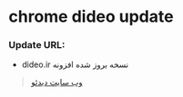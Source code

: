 # chrome dideo update

### Update URL:

- dideo.ir نسخه بروز شده افزونه  
> <a href="www.dideo.ir" target="_blank">وب سایت دیدئو</a>
